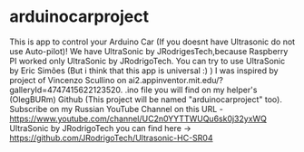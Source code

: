 # arduinocarproject
This is app to control your Arduino Car (If you doesnt have Ultrasonic do not use Auto-pilot)! We have UltraSonic by JRodrigesTech,because Raspberry PI worked only UltraSonic by JRodrigoTech. You can try to use UltraSonic by Eric Simões (But i think that this app is universal :) )
I was inspired by project of Vincenzo Scullino on ai2.appinventor.mit.edu/?galleryId=4747415622123520.
.ino file you will find on my helper's (OlegBURm) Github (This project will be named "arduinocarproject" too).
Subscribe on my Russian YouTube Channel on this URL -  https://www.youtube.com/channel/UC2n0YYTTWUQu6sk0j32yxWQ
UltraSonic by JRodrigoTech you can find here -> https://github.com/JRodrigoTech/Ultrasonic-HC-SR04    
                            
